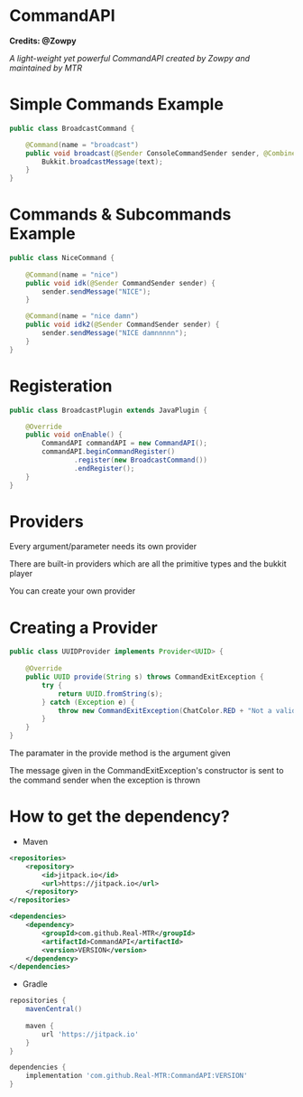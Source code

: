 # CommandAPI
**Credits: @Zowpy**

_A light-weight yet powerful CommandAPI created by Zowpy and maintained by MTR_

# Simple Commands Example

```java
public class BroadcastCommand {

    @Command(name = "broadcast")
    public void broadcast(@Sender ConsoleCommandSender sender, @Combined String text) {
        Bukkit.broadcastMessage(text);
    }
}
```

# Commands & Subcommands Example
```java
public class NiceCommand {
    
    @Command(name = "nice")
    public void idk(@Sender CommandSender sender) {
        sender.sendMessage("NICE");
    }

    @Command(name = "nice damn")
    public void idk2(@Sender CommandSender sender) {
        sender.sendMessage("NICE damnnnnn");
    }
}
```

# Registeration

```java
public class BroadcastPlugin extends JavaPlugin {

    @Override
    public void onEnable() {
        CommandAPI commandAPI = new CommandAPI();
        commandAPI.beginCommandRegister()
                .register(new BroadcastCommand())
                .endRegister();
    }
}
```

# Providers

Every argument/parameter needs its own provider

There are built-in providers which are all the primitive types and the bukkit player

You can create your own provider

# Creating a Provider

```java
public class UUIDProvider implements Provider<UUID> {
    
    @Override
    public UUID provide(String s) throws CommandExitException {
        try {
            return UUID.fromString(s);
        } catch (Exception e) {
            throw new CommandExitException(ChatColor.RED + "Not a valid uuid");
        }
    }
}
```

The paramater in the provide method is the argument given

The message given in the CommandExitException's constructor is sent to the command sender when the exception is thrown

# How to get the dependency?
- Maven
```xml
<repositories>
    <repository>
        <id>jitpack.io</id>
        <url>https://jitpack.io</url>
    </repository>
</repositories>
```
```xml
<dependencies>
    <dependency>
        <groupId>com.github.Real-MTR</groupId>
        <artifactId>CommandAPI</artifactId>
        <version>VERSION</version>
    </dependency>
</dependencies>
```
- Gradle
```groovy
repositories {
    mavenCentral()
    
    maven { 
        url 'https://jitpack.io'
    }
}

dependencies {
    implementation 'com.github.Real-MTR:CommandAPI:VERSION'
}
```